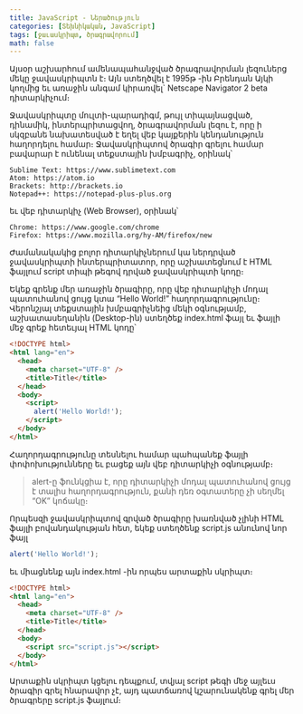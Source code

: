 ```yaml
---
title: JavaScript - Ներածություն
categories: [Տեխնիկական, JavaScript]
tags: [ջաւասկրիպտ, ծրագրավորում]
math: false
---
```


Այսօր աշխարհում ամենապահանջված ծրագրավորման լեզուներց մեկը ջավասկրիպտն է։ Այն ստեղծվել է 1995թ -ին Բրենդան Այկի կողմից եւ առաջին անգամ կիրառվել` Netscape Navigator 2 beta դիտարկիչում։

Ջավասկրիպտը մուլտի-պարադիգմ, թույլ տիպայնացված, դինամիկ, ինտերպրիտացվող, ծրագրավորման լեզու է, որը ի սկզբանե նախատեսված է եղել վեբ կայքերին կենդանություն հաղորդելու համար։ Ջավասկրիպտով ծրագիր գրելու համար բավարար է ունենալ տեքստային խմբագրիչ, օրինակ՝

    Sublime Text: https://www.sublimetext.com
    Atom: https://atom.io
    Brackets: http://brackets.io
    Notepad++: https://notepad-plus-plus.org

եւ վեբ դիտարկիչ (Web Browser), օրինակ՝

    Chrome: https://www.google.com/chrome
    Firefox: https://www.mozilla.org/hy-AM/firefox/new

Ժամանակակից բոլոր դիտարկիչներում կա ներդրված ջավասկրիպտի ինտերպրիտատոր, որը աշխատեցնում է HTML ֆայլում script տիպի թեգով դրված ջավասկրիպտի կոդը։

Եկեք գրենք մեր առաջին ծրագիրը, որը վեբ դիտարկիչի մոդալ պատուհանով ցույց կտա “Hello World!” հաղորդագրությունը։ Վերոնշյալ տեքստային խմբագրիչնեից մեկի օգնությամբ, աշխատասեղանին (Desktop-ին) ստեղծեք index.html ֆայլ եւ ֆայլի մեջ գրեք հետեւյալ HTML կոդը՝

```html
<!DOCTYPE html>
<html lang="en">
  <head>
    <meta charset="UTF-8" />
    <title>Title</title>
  </head>
  <body>
    <script>
      alert('Hello World!');
    </script>
  </body>
</html>
```

Հաղորդագրությունը տեսնելու համար պահպանեք ֆայլի փոփոխությունները եւ բացեք այն վեբ դիտարկիչի օգնությամբ։

> alert-ը ֆունկցիա է, որը դիտարկիչի մոդալ պատուհանով ցույց է տալիս հաղորդագրություն, քանի դեռ օգտատերը չի սեղմել “OK” կոճակը։

Որպեսզի ջավասկրիպտով գրված ծրագիրը խառնված չլինի HTML ֆայլի բովանդակության հետ, եկեք ստեղծենք script.js անունով նոր ֆայլ

```js
alert('Hello World!');
```

եւ միացնենք այն index.html -ին որպես արտաքին սկրիպտ։

```html
<!DOCTYPE html>
<html lang="en">
  <head>
    <meta charset="UTF-8" />
    <title>Title</title>
  </head>
  <body>
    <script src="script.js"></script>
  </body>
</html>
```

Արտաքին սկրիպտ կցելու դեպքում, տվյալ script թեգի մեջ այլեւս ծրագիր գրել հնարավոր չէ, այդ պատճառով կշարունակենք գրել մեր ծրագրերը script.js ֆայլում։
